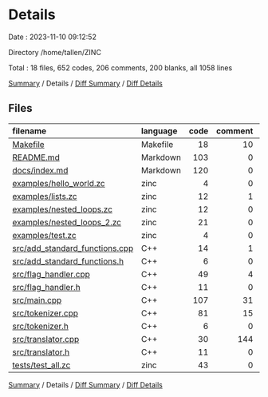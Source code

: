 # Details

Date : 2023-11-10 09:12:52

Directory /home/tallen/ZINC

Total : 18 files,  652 codes, 206 comments, 200 blanks, all 1058 lines

[Summary](results.md) / Details / [Diff Summary](diff.md) / [Diff Details](diff-details.md)

## Files
| filename | language | code | comment | blank | total |
| :--- | :--- | ---: | ---: | ---: | ---: |
| [Makefile](/Makefile) | Makefile | 18 | 10 | 11 | 39 |
| [README.md](/README.md) | Markdown | 103 | 0 | 33 | 136 |
| [docs/index.md](/docs/index.md) | Markdown | 120 | 0 | 39 | 159 |
| [examples/hello_world.zc](/examples/hello_world.zc) | zinc | 4 | 0 | 1 | 5 |
| [examples/lists.zc](/examples/lists.zc) | zinc | 12 | 1 | 1 | 14 |
| [examples/nested_loops.zc](/examples/nested_loops.zc) | zinc | 12 | 0 | 2 | 14 |
| [examples/nested_loops_2.zc](/examples/nested_loops_2.zc) | zinc | 21 | 0 | 5 | 26 |
| [examples/test.zc](/examples/test.zc) | zinc | 4 | 0 | 0 | 4 |
| [src/add_standard_functions.cpp](/src/add_standard_functions.cpp) | C++ | 14 | 1 | 3 | 18 |
| [src/add_standard_functions.h](/src/add_standard_functions.h) | C++ | 6 | 0 | 5 | 11 |
| [src/flag_handler.cpp](/src/flag_handler.cpp) | C++ | 49 | 4 | 10 | 63 |
| [src/flag_handler.h](/src/flag_handler.h) | C++ | 11 | 0 | 7 | 18 |
| [src/main.cpp](/src/main.cpp) | C++ | 107 | 31 | 33 | 171 |
| [src/tokenizer.cpp](/src/tokenizer.cpp) | C++ | 81 | 15 | 24 | 120 |
| [src/tokenizer.h](/src/tokenizer.h) | C++ | 6 | 0 | 3 | 9 |
| [src/translator.cpp](/src/translator.cpp) | C++ | 30 | 144 | 12 | 186 |
| [src/translator.h](/src/translator.h) | C++ | 11 | 0 | 5 | 16 |
| [tests/test_all.zc](/tests/test_all.zc) | zinc | 43 | 0 | 6 | 49 |

[Summary](results.md) / Details / [Diff Summary](diff.md) / [Diff Details](diff-details.md)